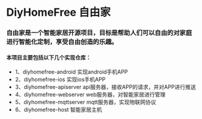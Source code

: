# DiyHomeFree 自由家 

### 自由家是一个智能家居开源项目，目标是帮助人们可以自由的对家庭进行智能化定制，享受自由创造的乐趣。

#### 本项目主要包括以下几个实现仓库：
* 1、diyhomefree-android     实现android手机APP
* 2、diyhomefree-ios         实现ios手机APP
* 3、diyhomefree-apiserver   api服务器，接收APP的请求，并对APP进行推送
* 4、diyhomefree-webserver   web服务器，对智能家居进行管理
* 5、diyhomefree-mqttserver  mqtt服务器，实现物联网协议
* 6、diyhomefree-host        智能家居主机

